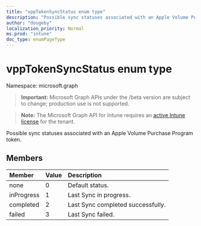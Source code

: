 ```yaml
---
title: "vppTokenSyncStatus enum type"
description: "Possible sync statuses associated with an Apple Volume Purchase Program token."
author: "dougeby"
localization_priority: Normal
ms.prod: "intune"
doc_type: enumPageType
---
```


# vppTokenSyncStatus enum type

Namespace: microsoft.graph

> **Important:** Microsoft Graph APIs under the /beta version are subject to change; production use is not supported.

> **Note:** The Microsoft Graph API for Intune requires an [active Intune license](https://go.microsoft.com/fwlink/?linkid=839381) for the tenant.

Possible sync statuses associated with an Apple Volume Purchase Program token.

## Members
|Member|Value|Description|
|:---|:---|:---|
|none|0|Default status.|
|inProgress|1|Last Sync in progress.|
|completed|2|Last Sync completed successfully.|
|failed|3|Last Sync failed.|



